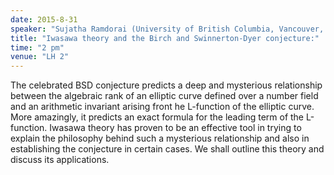 ```yaml
---
date: 2015-8-31
speaker: "Sujatha Ramdorai (University of British Columbia, Vancouver, Canada)"
title: "Iwasawa theory and the Birch and Swinnerton-Dyer conjecture:"
time: "2 pm" 
venue: "LH 2"
---
```

The celebrated BSD conjecture predicts a deep and mysterious relationship between the algebraic rank of an elliptic curve defined over a number field and an arithmetic invariant arising front he L-function of the elliptic curve. More amazingly, it predicts an exact formula for the leading term of the L-function. Iwasawa theory has proven to be an effective tool in trying to explain the philosophy behind such a mysterious relationship and also in establishing the conjecture in certain cases. We shall outline this theory and discuss its applications.
